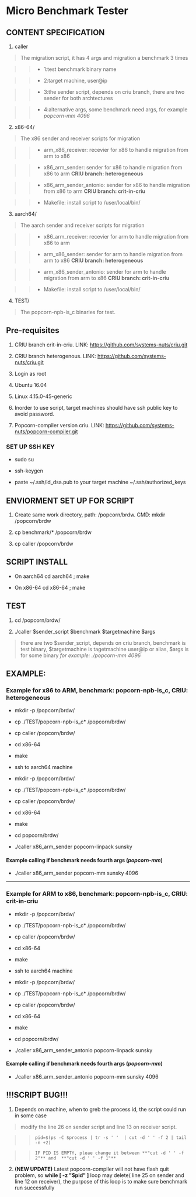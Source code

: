 # Micro Benchmark Tester

## CONTENT SPECIFICATION

1. caller 

> The migration script, it has 4 args and migration a benchmark 3 times

> > - 1:test benchmark binary name

> > - 2:target machine, user@ip

> > - 3:the sender script, depends on criu branch, there are two sender for both archtectures

> > - 4:alternative args, some benchmark need args, for example _popcorn-mm 4096_

2. x86-64/

> The x86 sender and receiver scripts for migration

> > - arm_x86_receiver: recevier for x86 to handle migration from arm to x86

> > - x86_arm_sender: sender for x86 to handle migration from x86 to arm **CRIU branch: heterogeneous**

> > - x86_arm_sender_antonio: sender for x86 to handle migration from x86 to arm **CRIU branch: crit-in-criu**

> > - Makefile: install script to /user/local/bin/

3. aarch64/

> The aarch sender and receiver scripts for migration

> > - x86_arm_receiver: recevier for arm to handle migration from x86 to arm

> > - arm_x86_sender: sender for arm to handle migration from arm to x86 **CRIU branch: heterogeneous**

> > - arm_x86_sender_antonio: sender for arm to handle migration from arm to x86 **CRIU branch: crit-in-criu**

> > - Makefile: install script to /user/local/bin/

4. TEST/

> The popcorn-npb-is_c binaries for test.


## Pre-requisites

1. CRIU branch crit-in-criu. LINK: https://github.com/systems-nuts/criu.git

2. CRIU branch heterogenous. LINK: https://github.com/systems-nuts/criu.git

3. Login as root

4. Ubuntu 16.04

5. Linux 4.15.0-45-generic

6. Inorder to use script, target machines should have ssh public key to avoid password.

7. Popcorn-compiler version criu. LINK: https://github.com/systems-nuts/popcorn-compiler.git

### SET UP SSH KEY
- sudo su

- ssh-keygen

- paste ~/.ssh/id\_dsa.pub to your target machine ~/.ssh/authorized\_keys
 
## ENVIORMENT SET UP FOR SCRIPT

1. Create same work directory, path: /popcorn/brdw. CMD: mkdir /popcorn/brdw

2. cp benchmark/\* /popcorn/brdw

3. cp caller /popcorn/brdw

## SCRIPT INSTALL

- On aarch64 
cd aarch64 ; make

- On x86-64
cd x86-64 ; make

## TEST

1. cd /popcorn/brdw/

2. ./caller $sender_script $benchmark $targetmachine $args
> there are two $sender_script, depends on criu branch, benchmark is test binary, $targetmachine is tagetmachine user@ip or alias, $args is for some binary _for example: ./popcorn-mm 4096_ 


## EXAMPLE: 

### Example for x86 to ARM, benchmark: popcorn-npb-is_c, CRIU: heterogeneous

- mkdir -p /popcorn/brdw/

- cp ./TEST/popcorn-npb-is_c\* /popcorn/brdw/

- cp caller /popcorn/brdw/

- cd x86-64

- make

- ssh to aarch64 machine

- mkdir -p /popcorn/brdw/

- cp ./TEST/popcorn-npb-is_c\* /popcorn/brdw/

- cp caller /popcorn/brdw/

- cd x86-64

- make

- cd popcorn/brdw/

- ./caller x86_arm_sender popcorn-linpack sunsky 

#### Example calling if benchmark needs fourth args (_popcorn-mm_)
 
- ./caller x86_arm_sender popcorn-mm sunsky 4096  

---

### Example for ARM to x86, benchmark: popcorn-npb-is_c, CRIU: crit-in-criu

- mkdir -p /popcorn/brdw/

- cp ./TEST/popcorn-npb-is_c\* /popcorn/brdw/

- cp caller /popcorn/brdw/

- cd x86-64

- make

- ssh to aarch64 machine

- mkdir -p /popcorn/brdw/

- cp ./TEST/popcorn-npb-is_c\* /popcorn/brdw/

- cp caller /popcorn/brdw/

- cd x86-64

- make

- cd popcorn/brdw/ 

- ./caller x86_arm_sender_antonio popcorn-linpack sunsky  

#### Example calling if benchmark needs fourth args (_popcorn-mm_)

- ./caller x86_arm_sender_antonio popcorn-mm sunsky 4096    



## **!!!SCRIPT BUG!!!**

1. Depends on machine, when to greb the process id, the script could run in some case

> modify the line 26 on sender script and line 13 on receiver script.

> > 	pid=$(ps -C $process | tr -s ' '  | cut -d ' ' -f 2 | tail -n +2)  
 
> > 	IF PID IS EMPTY, pleae change it between **"cut -d ' ' -f 2"** and  **"cut -d ' ' -f 1"** 

2. **(NEW UPDATE)** Latest popcorn-compiler will not have flash quit problem, so **while [ -z "$pid" ]** loop may delete( line 25 on sender and line 12 on receiver), the purpose of this loop is to make sure benchmark run successfully


